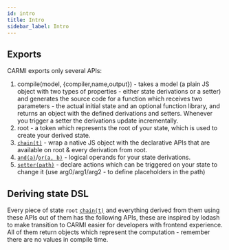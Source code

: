 ```yaml
---
id: intro
title: Intro
sidebar_label: Intro
---
```


## Exports

CARMI exports only several APIs:

1.  compile(model, {compiler,name,output}) - takes a model (a plain JS object with two types of properties - either state derivations or a setter) and generates the source code for a function which receives two parameters - the actual initial state and an optional function library, and returns an object with the defined derivations and setters. Whenever you trigger a setter the derivations update incrementally.
2.  root - a token which represents the root of your state, which is used to create your derived state.
3.  [`chain(t)`](/docs/api/api.html#chaint) - wrap a native JS object with the declarative APIs that are available on root & every derivation from root.
4.  [`and(a)`](/docs/api/api.html#anda)/[`or(a, b)`](/docs/api/api.html#ora-b) - logical operands for your state derivations.
5.  [`setter(path)`](/docs/api/api.html#setterpath) - declare actions which can be triggered on your state to change it (use arg0/arg1/arg2 - to define placeholders in the path)

## Deriving state DSL

Every piece of state `root` [`chain(t)`](/docs/api/api.html#chaint) and everything derived from them using these APIs out of them has the following APIs, these are inspired by lodash to make transition to CARMI easier for developers with frontend experience.
All of them return objects which represent the computation - remember there are no values in compile time.
